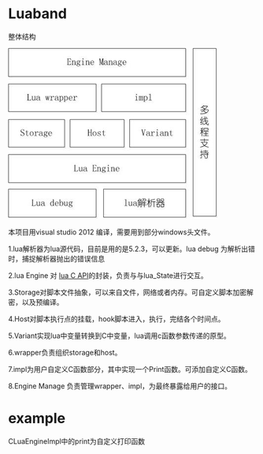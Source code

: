 ﻿# Luaband
整体结构

![image](https://github.com/murisly/luaband/blob/master/img/struct.jpg)

本项目用visual studio 2012 编译，需要用到部分windows头文件。

1.lua解析器为lua源代码，目前是用的是5.2.3，可以更新。lua debug 为解析出错时，捕捉解析器抛出的错误信息

2.lua Engine 对 [lua C API](http://www.lua.org/manual/5.3/)的封装，负责与与lua_State进行交互。

3.Storage对脚本文件抽象，可以来自文件，网络或者内存。可自定义脚本加密解密，以及预编译。

4.Host对脚本执行点的挂载，hook脚本进入，执行，完结各个时间点。

5.Variant实现lua中变量转换到C中变量，lua调用c函数参数传递的原型。

6.wrapper负责组织storage和host。

7.impl为用户自定义C函数部分，其中实现一个Print函数。可添加自定义C函数。

8.Engine Manage 负责管理wrapper、impl，为最终暴露给用户的接口。

# example
CLuaEngineImpl中的print为自定义打印函数